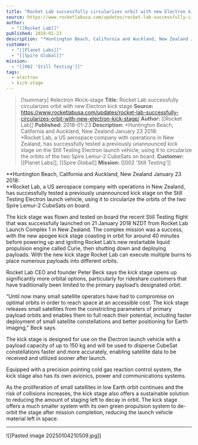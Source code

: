 ```yaml
---
title: "Rocket Lab successfully circularizes orbit with new Electron kick stage "
source: https://www.rocketlabusa.com/updates/rocket-lab-successfully-circularizes-orbit-with-new-electron-kick-stage/
author:
  - "[[Rocket Lab]]"
published: 2018-01-23
description: "*Huntington Beach, California and Auckland, New Zealand January 23 2018:<br />*Rocket Lab, a US aerospace company with operations in New Zealand, has successfully tested a previously unannounced kick stage on the Still Testing Electron launch vehicle, using it to circularize the orbits of the two Spire Lemur-2 CubeSats on board."
customer:
  - "[[Planet Labs]]"
  - "[[Spire Global]]"
mission:
  - "[[002 'Still Testing']]"
tags:
  - electron
  - kick-stage
---
```

>[!summary]
#electron #kick-stage
**Title:** Rocket Lab successfully circularizes orbit with new Electron kick stage 
**Source:** https://www.rocketlabusa.com/updates/rocket-lab-successfully-circularizes-orbit-with-new-electron-kick-stage/
**Author:** [[Rocket Lab]]
**Published:** 2018-01-23
**Description:** *Huntington Beach, California and Auckland, New Zealand January 23 2018:<br />*Rocket Lab, a US aerospace company with operations in New Zealand, has successfully tested a previously unannounced kick stage on the Still Testing Electron launch vehicle, using it to circularize the orbits of the two Spire Lemur-2 CubeSats on board.
**Customer:** [[Planet Labs]], [[Spire Global]]
**Mission:** [[002 'Still Testing']]

**Huntington Beach, California and Auckland, New Zealand January 23 2018:  
**Rocket Lab, a US aerospace company with operations in New Zealand, has successfully tested a previously unannounced kick stage on the Still Testing Electron launch vehicle, using it to circularize the orbits of the two Spire Lemur-2 CubeSats on board.

The kick stage was flown and tested on board the recent Still Testing flight that was successfully launched on 21 January 2018 NZDT from Rocket Lab Launch Complex 1 in New Zealand. The complex mission was a success, with the new apogee kick stage coasting in orbit for around 40 minutes before powering up and igniting Rocket Lab’s new restartable liquid propulsion engine called Curie, then shutting down and deploying payloads. With the new kick stage Rocket Lab can execute multiple burns to place numerous payloads into different orbits.

Rocket Lab CEO and founder Peter Beck says the kick stage opens up significantly more orbital options, particularly for rideshare customers that have traditionally been limited to the primary payload’s designated orbit.

“Until now many small satellite operators have had to compromise on optimal orbits in order to reach space at an accessible cost. The kick stage releases small satellites from the constricting parameters of primary payload orbits and enables them to full reach their potential, including faster deployment of small satellite constellations and better positioning for Earth imaging,” Beck says.  

The kick stage is designed for use on the Electron launch vehicle with a payload capacity of up to 150 kg and will be used to disperse CubeSat constellations faster and more accurately, enabling satellite data to be received and utilized sooner after launch.

Equipped with a precision pointing cold gas reaction control system, the kick stage also has its own avionics, power and communications systems.

As the proliferation of small satellites in low Earth orbit continues and the risk of collisions increases, the kick stage also offers a sustainable solution to reducing the amount of staging left to decay in orbit. The kick stage offers a much smaller system with its own green propulsion system to de-orbit the stage after mission completion, reducing the launch vehicle material left in space.

---

![[Pasted image 20250104210509.jpg]]